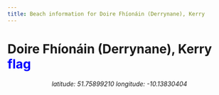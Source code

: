 ```yaml
---
title: Beach information for Doire Fhíonáin (Derrynane), Kerry
---
```

# Doire Fhíonáin (Derrynane), Kerry <span class="material-icons" style="color: blue;">flag</span>

<div align="center"><i>latitude: 51.75899210 longitude: -10.13830404</i></div>